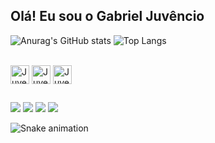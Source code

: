 ## Olá! Eu sou o Gabriel Juvêncio

![Anurag's GitHub stats](https://github-readme-stats.vercel.app/api?username=juvxncio&show_icons=true&theme=dracula)
![Top Langs](https://github-readme-stats.vercel.app/api/top-langs/?username=juvxncio&&layout=compact&theme=dracula)

<div style="display: inline_block"><br>
  <img align="center" alt="Juve-Py" height="30" width="30" src="https://cdn.jsdelivr.net/gh/devicons/devicon@latest/icons/python/python-original.svg" />
  <img align="center" alt="Juve-Py" height="30" width="30" src="https://cdn.jsdelivr.net/gh/devicons/devicon@latest/icons/html5/html5-original.svg" />
  <img align="center" alt="Juve-Py" height="30" width="30" src="https://cdn.jsdelivr.net/gh/devicons/devicon@latest/icons/css3/css3-original.svg" />
</div>

##

<div>
  <a href= "https://www.instagram.com/juvxncio" target="_blank"><image src= "https://img.shields.io/badge/Instagram-E4405F?style=for-the-badge&logo=instagram&logoColor=white" target="_blank"></a>
  <a href= "https://https://www.twitch.tv/juvxncio" target="_blank"><image src= "https://img.shields.io/badge/Twitch-9146FF?style=for-the-badge&logo=twitch&logoColor=white" target="_blank"></a>
  <a href= "mailto:bieljuvencio@gmail.com" target="_blank"><image src= "https://img.shields.io/badge/Gmail-D14836?style=for-the-badge&logo=gmail&logoColor=white"></a>
  <a href= "https://www.linkedin.com/in/bieljuvencio/" target="_blank"><image src= "https://img.shields.io/badge/LinkedIn-0077B5?style=for-the-badge&logo=linkedin&logoColor=white" target="_blank"></a>
</div>

![Snake animation](https://github.com/juvxncio)
